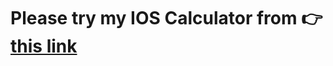 <h1>Please try my IOS Calculator from 👉 <a href="https://mnrgdkl.github.io/JS-Project-003--IOS_Calculator/" target="_blank" rel="noopener noreferrer"> this link</a> </h1>
